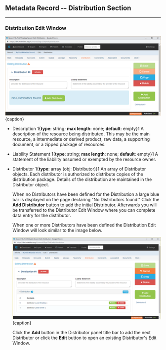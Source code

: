 ## Metadata Record -- Distribution Section
---
### Distribution Edit Window

![Distribution Edit Window](/assets/reference/edit-objects/metadata/distribution/distribution-editWindow.png){caption}

* <span class="md-element">Description</span> <i class="fa fa-asterisk required" title="Required"> </i> 1{**type**: string; **max length**: none; **default**: empty}1   A description of the resource being distributed.  This may be the main resource, a intermediate or derived product, raw data, a supporting document, or a zipped package of resources. 
 
* <span class="md-element">Liability Statement</span> 1{**type**: string; **max length**: none; **default**: empty}1   A statement of the liability assumed or exempted by the resource owner.
 
* <span class="md-panel">Distributor</span> 1{**type**: array (obj: <span class="md-panel"> Distributor</span>)}1  An array of <span class="md-panel">Distributor</span> objects.  Each distributor is authorized to distribute copies of the distribution package.  Details of the distribution are maintained in the <span class="md-panel">Distributor</span> object.

  When no <span class="md-panel">Distributors</span> have been defined for the <span class="md-panel">Distribution</span> a large blue bar is displayed on the page declaring "No Distributors found." Click the <strong class="btn btn-success btn-xs"> <i class="fa fa-plus"> </i> Add Distributor</strong> button to add the initial <span class="md-panel">Distributor</span>.  Afterwards you will be transferred to the <span class="md-panel">Distributor</span> <span class="md-window">Edit Window</span> where you can complete data entry for the distributor.  
  
  When one or more <span class="md-panel">Distributors</span> have been defined the <span class="md-panel">Distribution</span> <span class="md-window">Edit Window</span> will look similar to the image below.  
  
  ![Distribution Edit Window with Multiple Distributors Defined](/assets/reference/edit-objects/metadata/distribution/distribution-editWindow-2.png){caption}
  
  Click the <strong class="btn btn-info btn-xs"> <i class="fa fa-plus"> </i> Add</strong> button in the <span class="md-panel">Distributor</span> panel title bar to add the next <span class="md-panel">Distributor</span> or click the <strong class="btn btn-success btn-xs"> <i class="fa fa-pencil"> </i> Edit</strong> button to open an existing <span class="md-panel">Distributor</span>'s <span class="md-window">Edit Window</span>.
